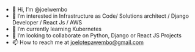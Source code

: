 - 👋 Hi, I’m @joelwembo
- 👀 I’m interested in Infrastructure as Code/ Solutions architect / Django Developer / React Js / AWS
- 🌱 I’m currently learning Kubernetes
- 💞️ I’m looking to collaborate on Python, Django or React JS Projects
- 📫 How to reach me at joelotepawembo@gmail.com

<!---
joelwembo/joelwembo I am Joel Otepa Wembo Full-Stack Developer, I specialize on building applications for banking, blockchain, ecommerce and financial services using Python, Django, Flask , FastAPI, Pandas, Numpy, Bottle, FastAPI, JavaScript, React Js , React Native, AWS Cloud Computing, Docker, Jenkins, Kubernetes , Ansible, Ubuntu, and PostreSQL. I have achieved works in front-end, back-end web, Mobile Applications. I also provide financial accounting, trading modeling, Analysis consultation.
--->
